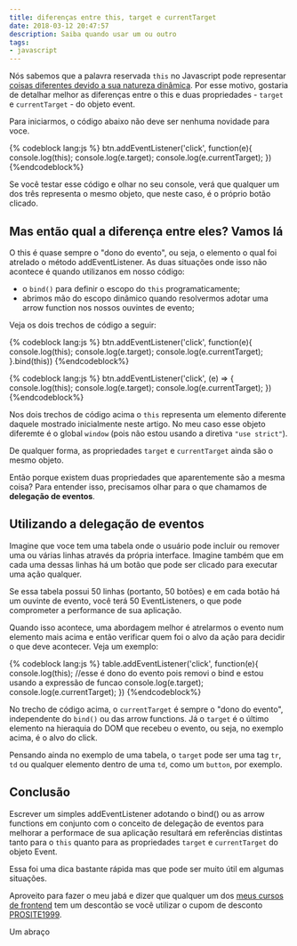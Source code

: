 ```yaml
---
title: diferenças entre this, target e currentTarget
date: 2018-03-12 20:47:57
description: Saiba quando usar um ou outro
tags:
- javascript
---
```

Nós sabemos que a palavra reservada ```this``` no Javascript pode representar [coisas diferentes devido a sua natureza dinâmica](https://serfrontend.com/blog/entender-todas-as-formas-do-this-em-javascript/ "entender todas as formas do this em javascript"). Por esse motivo, gostaria de detalhar melhor as diferenças entre o this e duas propriedades - ```target``` e ```currentTarget``` - do objeto event.

Para iniciarmos, o código abaixo não deve ser nenhuma novidade para voce.

{% codeblock lang:js %}
btn.addEventListener('click', function(e){
  console.log(this);
  console.log(e.target);
  console.log(e.currentTarget);
})
{%endcodeblock%}

Se você testar esse código e olhar no seu console, verá que qualquer um dos três representa o mesmo objeto, que neste caso, é o próprio botão clicado.

## Mas então qual a diferença entre eles? Vamos lá

O this é quase sempre o "dono do evento", ou seja, o elemento o qual foi atrelado o método addEventListener. As duas situações onde isso não acontece é quando utilizanos em nosso código:
- o ```bind()``` para definir o escopo do ```this``` programaticamente; 
- abrimos mão do escopo dinâmico quando resolvermos adotar uma arrow function nos nossos ouvintes de evento;

Veja os dois trechos de código a seguir:

{% codeblock lang:js %}
btn.addEventListener('click', function(e){
  console.log(this);
  console.log(e.target);
  console.log(e.currentTarget);
}.bind(this))
{%endcodeblock%}

{% codeblock lang:js %}
btn.addEventListener('click', (e) => {
  console.log(this);
  console.log(e.target);
  console.log(e.currentTarget);
})
{%endcodeblock%}

Nos dois trechos de código acima o ```this``` representa um elemento diferente daquele mostrado inicialmente neste artigo. No meu caso esse objeto diferemte é o global ```window``` (pois não estou usando a diretiva ```"use strict"```). 

De qualquer forma, as propriedades ```target``` e ```currentTarget``` ainda são o mesmo objeto. 

Então porque existem duas propriedades que aparentemente são a mesma coisa? Para entender isso, precisamos olhar para o que chamamos de **delegação de eventos**.

## Utilizando a delegação de eventos

Imagine que voce tem uma tabela onde o usuário pode incluir ou remover uma ou várias linhas através da própria interface. Imagine também que em cada uma dessas linhas há um botão que pode ser clicado para executar uma ação qualquer.

Se essa tabela possui 50 linhas (portanto, 50 botões) e em cada botão há um ouvinte de evento, você terá 50 EventListeners, o que pode comprometer a performance de sua aplicação.

Quando isso acontece, uma abordagem melhor é atrelarmos o evento num elemento mais acima e então verificar quem foi o alvo da ação para decidir o que deve acontecer. Veja um exemplo:

{% codeblock lang:js %}
table.addEventListener('click', function(e){
  console.log(this); //esse é dono do evento pois removi o bind e estou usando a expressão de funcao
  console.log(e.target);
  console.log(e.currentTarget);
})
{%endcodeblock%}

No trecho de código acima, o ```currentTarget``` é sempre o "dono do evento", independente do ```bind()``` ou das arrow functions. Já o ```target``` é o último elemento na hieraquia do DOM que recebeu o evento, ou seja, no exemplo acima, é o alvo do click.

Pensando ainda no exemplo de uma tabela, o ```target``` pode ser uma tag ```tr```, ```td``` ou qualquer elemento dentro de uma ```td```, como um ```button```, por exemplo.

## Conclusão
Escrever um simples addEventListener adotando o bind() ou as arrow functions em conjunto com o conceito de delegação de eventos para melhorar a performace de sua aplicação resultará em referências distintas tanto para o ```this``` quanto para as propriedades ```target``` e ```currentTarget``` do objeto Event.

Essa foi uma dica bastante rápida mas que pode ser muito útil em algumas situações.

Aproveito para fazer o meu jabá e dizer que qualquer um dos [meus cursos de frontend](/cursos) tem um descontão se você utilizar o cupom de desconto [PROSITE1999](/cursos).

Um abraço